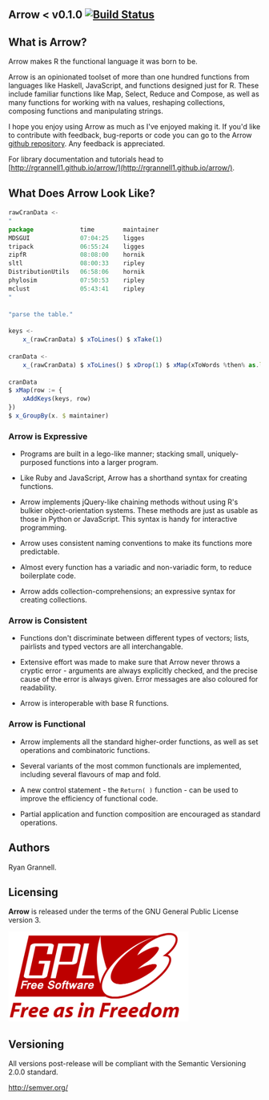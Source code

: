 Arrow < v0.1.0 [![Build Status](https://travis-ci.org/rgrannell1/arrow.png)](https://travis-ci.org/rgrannell1/arrow)
-----------------------------------


## What is Arrow?

Arrow makes R the functional language it was born to be.

Arrow is an opinionated toolset of more than one hundred functions from languages
like Haskell, JavaScript, and functions designed just for R. These
include familiar functions like Map, Select, Reduce and Compose, as
well as many functions for working with na values, reshaping collections,
composing functions and manipulating strings.

I hope you enjoy using Arrow as much as I've enjoyed making it.
If you'd like to contribute with feedback, bug-reports or code
you can go to the Arrow [github repository](https://github.com/rgrannell1/arrow).
Any feedback is appreciated.

For library documentation and tutorials head to
[http://rgrannell1.github.io/arrow/](http://rgrannell1.github.io/arrow/).


## What Does Arrow Look Like?

```javascript
rawCranData <-
"
package             time        maintainer
MDSGUI              07:04:25    ligges
tripack             06:55:24    ligges
zipfR               08:08:00    hornik
sltl                08:00:33    ripley
DistributionUtils   06:58:06    hornik
phylosim            07:50:53    ripley
mclust              05:43:41    ripley
"

"parse the table."

keys <- 
    x_(rawCranData) $ xToLines() $ xTake(1)

cranData <-
    x_(rawCranData) $ xToLines() $ xDrop(1) $ xMap(xToWords %then% as.list)

cranData
$ xMap(row := {
    xAddKeys(keys, row)
}) 
$ x_GroupBy(x. $ maintainer)
```

### Arrow is Expressive

* Programs are built in a lego-like manner; stacking small,
uniquely-purposed functions into a larger program.

* Like Ruby and JavaScript, Arrow has a shorthand syntax 	for creating functions.

* Arrow implements jQuery-like chaining methods without using R's bulkier
object-orientation systems. These methods are just as usable as those in
Python or JavaScript. This syntax is handy for interactive programming.

* Arrow uses consistent naming conventions to make its functions more predictable.

* Almost every function has a variadic and non-variadic form, to
reduce boilerplate code.

* Arrow adds collection-comprehensions; an expressive syntax
for creating collections.

### Arrow is Consistent

* Functions don't discriminate between different types of vectors; lists, pairlists
and typed vectors are all interchangable.

* Extensive effort was made to make sure that Arrow never throws
a cryptic error - arguments are always explicitly checked, and the precise
cause of the error is always given. Error messages are also coloured for readability.

* Arrow is interoperable with base R functions.

### Arrow is Functional

* Arrow implements all the standard higher-order functions,
as well as set operations and combinatoric functions.

* Several variants of the most common functionals are implemented,
including several flavours of map and fold.

* A new control statement - the ```Return( )``` function - can
be used to improve the efficiency of functional code.

* Partial application and function composition are encouraged
as standard operations.

## Authors

Ryan Grannell.

## Licensing

**Arrow** is released under the terms of the GNU General Public License version 3.

<img src="gpl3.png" height = "180"> </img>


## Versioning

All versions post-release will be compliant with the Semantic Versioning 2.0.0 standard.

http://semver.org/

